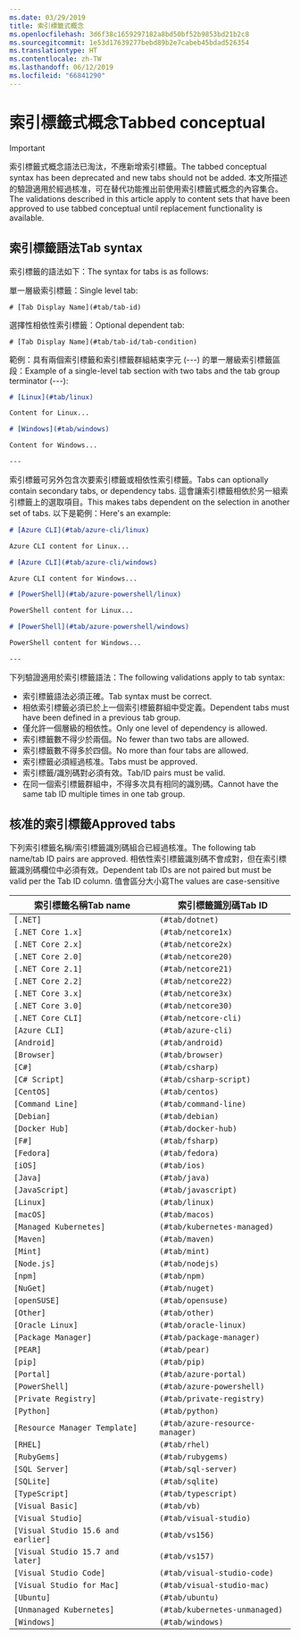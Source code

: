 ```yaml
---
ms.date: 03/29/2019
title: 索引標籤式概念
ms.openlocfilehash: 3d6f38c1659297182a8bd50bf52b9853bd21b2c8
ms.sourcegitcommit: 1e53d17639277bebd89b2e7cabeb45bdad526354
ms.translationtype: HT
ms.contentlocale: zh-TW
ms.lasthandoff: 06/12/2019
ms.locfileid: "66841290"
---
```

# <a name="tabbed-conceptual"></a><span data-ttu-id="1e51a-102">索引標籤式概念</span><span class="sxs-lookup"><span data-stu-id="1e51a-102">Tabbed conceptual</span></span>

> [!IMPORTANT]
> <span data-ttu-id="1e51a-103">索引標籤式概念語法已淘汰，不應新增索引標籤。</span><span class="sxs-lookup"><span data-stu-id="1e51a-103">The tabbed conceptual syntax has been deprecated and new tabs should not be added.</span></span> <span data-ttu-id="1e51a-104">本文所描述的驗證適用於經過核准，可在替代功能推出前使用索引標籤式概念的內容集合。</span><span class="sxs-lookup"><span data-stu-id="1e51a-104">The validations described in this article apply to content sets that have been approved to use tabbed conceptual until replacement functionality is available.</span></span>

## <a name="tab-syntax"></a><span data-ttu-id="1e51a-105">索引標籤語法</span><span class="sxs-lookup"><span data-stu-id="1e51a-105">Tab syntax</span></span>

<span data-ttu-id="1e51a-106">索引標籤的語法如下：</span><span class="sxs-lookup"><span data-stu-id="1e51a-106">The syntax for tabs is as follows:</span></span>

<span data-ttu-id="1e51a-107">單一層級索引標籤：</span><span class="sxs-lookup"><span data-stu-id="1e51a-107">Single level tab:</span></span>

`# [Tab Display Name](#tab/tab-id)`

<span data-ttu-id="1e51a-108">選擇性相依性索引標籤：</span><span class="sxs-lookup"><span data-stu-id="1e51a-108">Optional dependent tab:</span></span>

`# [Tab Display Name](#tab/tab-id/tab-condition)`

<span data-ttu-id="1e51a-109">範例：具有兩個索引標籤和索引標籤群組結束字元 (---) 的單一層級索引標籤區段：</span><span class="sxs-lookup"><span data-stu-id="1e51a-109">Example of a single-level tab section with two tabs and the tab group terminator (---):</span></span>

```markdown
# [Linux](#tab/linux)

Content for Linux...

# [Windows](#tab/windows)

Content for Windows...

---
```

<span data-ttu-id="1e51a-110">索引標籤可另外包含次要索引標籤或相依性索引標籤。</span><span class="sxs-lookup"><span data-stu-id="1e51a-110">Tabs can optionally contain secondary tabs, or dependency tabs.</span></span> <span data-ttu-id="1e51a-111">這會讓索引標籤相依於另一組索引標籤上的選取項目。</span><span class="sxs-lookup"><span data-stu-id="1e51a-111">This makes tabs dependent on the selection in another set of tabs.</span></span> <span data-ttu-id="1e51a-112">以下是範例：</span><span class="sxs-lookup"><span data-stu-id="1e51a-112">Here's an example:</span></span>

```markdown
# [Azure CLI](#tab/azure-cli/linux)

Azure CLI content for Linux...

# [Azure CLI](#tab/azure-cli/windows)

Azure CLI content for Windows...

# [PowerShell](#tab/azure-powershell/linux)

PowerShell content for Linux...

# [PowerShell](#tab/azure-powershell/windows)

PowerShell content for Windows...

---
```

<span data-ttu-id="1e51a-113">下列驗證適用於索引標籤語法：</span><span class="sxs-lookup"><span data-stu-id="1e51a-113">The following validations apply to tab syntax:</span></span>

- <span data-ttu-id="1e51a-114">索引標籤語法必須正確。</span><span class="sxs-lookup"><span data-stu-id="1e51a-114">Tab syntax must be correct.</span></span>
- <span data-ttu-id="1e51a-115">相依索引標籤必須已於上一個索引標籤群組中受定義。</span><span class="sxs-lookup"><span data-stu-id="1e51a-115">Dependent tabs must have been defined in a previous tab group.</span></span>
- <span data-ttu-id="1e51a-116">僅允許一個層級的相依性。</span><span class="sxs-lookup"><span data-stu-id="1e51a-116">Only one level of dependency is allowed.</span></span>
- <span data-ttu-id="1e51a-117">索引標籤數不得少於兩個。</span><span class="sxs-lookup"><span data-stu-id="1e51a-117">No fewer than two tabs are allowed.</span></span>
- <span data-ttu-id="1e51a-118">索引標籤數不得多於四個。</span><span class="sxs-lookup"><span data-stu-id="1e51a-118">No more than four tabs are allowed.</span></span>
- <span data-ttu-id="1e51a-119">索引標籤必須經過核准。</span><span class="sxs-lookup"><span data-stu-id="1e51a-119">Tabs must be approved.</span></span>
- <span data-ttu-id="1e51a-120">索引標籤/識別碼對必須有效。</span><span class="sxs-lookup"><span data-stu-id="1e51a-120">Tab/ID pairs must be valid.</span></span>
- <span data-ttu-id="1e51a-121">在同一個索引標籤群組中，不得多次具有相同的識別碼。</span><span class="sxs-lookup"><span data-stu-id="1e51a-121">Cannot have the same tab ID multiple times in one tab group.</span></span>

## <a name="approved-tabs"></a><span data-ttu-id="1e51a-122">核准的索引標籤</span><span class="sxs-lookup"><span data-stu-id="1e51a-122">Approved tabs</span></span>

<span data-ttu-id="1e51a-123">下列索引標籤名稱/索引標籤識別碼組合已經過核准。</span><span class="sxs-lookup"><span data-stu-id="1e51a-123">The following tab name/tab ID pairs are approved.</span></span> <span data-ttu-id="1e51a-124">相依性索引標籤識別碼不會成對，但在索引標籤識別碼欄位中必須有效。</span><span class="sxs-lookup"><span data-stu-id="1e51a-124">Dependent tab IDs are not paired but must be valid per the Tab ID column.</span></span> <span data-ttu-id="1e51a-125">值會區分大小寫</span><span class="sxs-lookup"><span data-stu-id="1e51a-125">The values are case-sensitive</span></span>

|<span data-ttu-id="1e51a-126">索引標籤名稱</span><span class="sxs-lookup"><span data-stu-id="1e51a-126">Tab name</span></span>              |<span data-ttu-id="1e51a-127">索引標籤識別碼</span><span class="sxs-lookup"><span data-stu-id="1e51a-127">Tab ID</span></span>            |
|----------------------|------------------|
|`[.NET]`              |`(#tab/dotnet)`   |
|`[.NET Core 1.x]`     |`(#tab/netcore1x)`|
|`[.NET Core 2.x]`     |`(#tab/netcore2x)`|
|`[.NET Core 2.0]`     |`(#tab/netcore20)`|
|`[.NET Core 2.1]`     |`(#tab/netcore21)`|
|`[.NET Core 2.2]`     |`(#tab/netcore22)`|
|`[.NET Core 3.x]`     |`(#tab/netcore3x)`|
|`[.NET Core 3.0]`     |`(#tab/netcore30)`|
|`[.NET Core CLI]`     |`(#tab/netcore-cli)`|
|`[Azure CLI]`         |`(#tab/azure-cli)`|
|`[Android]`           |`(#tab/android)`  |
|`[Browser]`           |`(#tab/browser)`  |
|`[C#]`                |`(#tab/csharp)`   |
|`[C# Script]`         |`(#tab/csharp-script)`|
|`[CentOS]`            |`(#tab/centos)`|
|`[Command Line]`      |`(#tab/command-line)`|
|`[Debian]`            |`(#tab/debian)`|
|`[Docker Hub]`        |`(#tab/docker-hub)`|
|`[F#]`                |`(#tab/fsharp)`|
|`[Fedora]`            |`(#tab/fedora)`|
|`[iOS]`               |`(#tab/ios)`      |
|`[Java]`              |`(#tab/java)`|
|`[JavaScript]`        |`(#tab/javascript)`|
|`[Linux]`             |`(#tab/linux)`    |
|`[macOS]`             |`(#tab/macos)`    |
|`[Managed Kubernetes]`|`(#tab/kubernetes-managed)`|
|`[Maven]`             |`(#tab/maven)`|
|`[Mint]`              |`(#tab/mint)`|
|`[Node.js]`           |`(#tab/nodejs)`|
|`[npm]`               |`(#tab/npm)` |
|`[NuGet]`             |`(#tab/nuget)`|
|`[openSUSE]`          |`(#tab/opensuse)`|
|`[Other]`             |`(#tab/other)` |
|`[Oracle Linux]`      |`(#tab/oracle-linux)`|
|`[Package Manager]`   |`(#tab/package-manager)` |
|`[PEAR]`              |`(#tab/pear)`|
|`[pip]`               |`(#tab/pip)`|
|`[Portal]`            |`(#tab/azure-portal)`    |
|`[PowerShell]`        |`(#tab/azure-powershell)`|
|`[Private Registry]`  |`(#tab/private-registry)`|
|`[Python]`            |`(#tab/python)`|
|`[Resource Manager Template]`|`(#tab/azure-resource-manager)`|
|`[RHEL]`              |`(#tab/rhel)`|
|`[RubyGems]`          |`(#tab/rubygems)`|
|`[SQL Server]`        |`(#tab/sql-server)`|
|`[SQLite]`            |`(#tab/sqlite)`|
|`[TypeScript]`        |`(#tab/typescript)`|
|`[Visual Basic]`      |`(#tab/vb)` |
|`[Visual Studio]`     |`(#tab/visual-studio)`|
|`[Visual Studio 15.6 and earlier]`|`(#tab/vs156)`|
|`[Visual Studio 15.7 and later]`  |`(#tab/vs157)`|
|`[Visual Studio Code]`            |`(#tab/visual-studio-code)`|
|`[Visual Studio for Mac]`         |`(#tab/visual-studio-mac)`|
|`[Ubuntu]`                        |`(#tab/ubuntu)`|
|`[Unmanaged Kubernetes]`          |`(#tab/kubernetes-unmanaged)`|
|`[Windows]`   |`(#tab/windows)`   |
